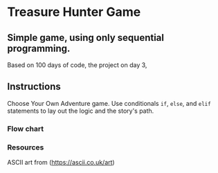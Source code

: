 # Treasure Hunter Game 
## Simple game, using only sequential programming.

Based on 100 days of code, the project on day 3, 

## Instructions
Choose Your Own Adventure game. Use conditionals `if`, `else`, and `elif` statements to lay out the logic and the story's path. 
### Flow chart


### Resources
ASCII art from (https://ascii.co.uk/art)
